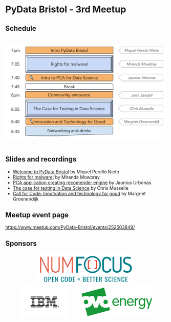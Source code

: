 # PyData Bristol - 3rd Meetup

## Schedule

<p align="center">
  <img alt="schedule" src="./images/PyData_Bristol_2018_07_schedule.png" vspace="20" widht="300"/>
</p>

## Slides and recordings

- [Welcome to PyData Bristol][slides:mpn] by Miquel Perelló Nieto
- [Rights for malware!][slides:mm] by Miranda Mowbray
- [PCA application creating recomender engine][slides:ju] by Jaunius Urbonas
- [The case for testing in Data Science][slides:cm] by Chris Musselle
- [Call for Code: Innotvation and technology for good][slides:mg] by Margriet Groenendijk

[slides:mpn]: ./pydata_bristol_01_intro_miquel_perello_nieto.pdf
[slides:mm]:  ./pydata_bristol_02_rfm_miranda_mowbray.pdf
[slides:ju]:  ./pydata_bristol_03_pca_jaunius_urbonas.pdf
[slides:cm]:  ./pydata_bristol_04_testing_chris_musselle.pdf
[slides:mg]:  ./pydata_bristol_05_ibm_margriet_groenendijk.pdf

## Meetup event page

https://www.meetup.com/PyData-Bristol/events/252503849/

## Sponsors

<p align="center">
  <a href="https://www.numfocus.org/"><img alt='NumFocus logo' src="./images/logos/numfocus_logo.png" hspace="20" height="100"/></a>
  <a href="https://www.numfocus.org/"><img alt='IBM logo' src="./images/logos/IBM.jpg" hspace="20" height="100"/></a>
  <a href="https://www.ovoenergy.com/careers/vacancies"><img alt='ovo energy logo' src="./images/logos/ovo_energy_logo.jpg" hspace="20" height="100"/></a>
</p>
